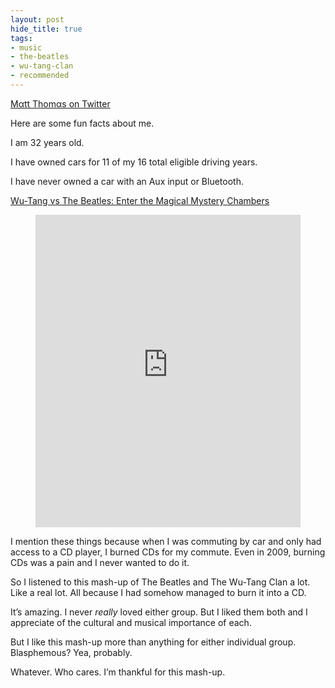 ```yaml
---
layout: post
hide_title: true
tags:
- music
- the-beatles
- wu-tang-clan
- recommended
---
```

[Mαtt Thomαs on Twitter](https://t.umblr.com/redirect?z=https%3A%2F%2Ftwitter.com%2Fmattthomas%2Fstatus%2F1064649159368687617&t=NjcwNzkyYzE1ZTM0ZmEzNzI5YzI5OTFjMTMxZDE4OTAxMzg3MDkwZSwyYTkwMDkzMWJkZWQwZTNhNDQzMmU0Zjg0NDM0MmIwZDMzMTgyNjRj)

Here are some fun facts about me.

I am 32 years old.

I have owned cars for 11 of my 16 total eligible driving years.

I have never owned a car with an Aux input or Bluetooth.

[Wu-Tang vs The Beatles: Enter the Magical Mystery Chambers](https://soundcloud.com/user4766069/sets/wu-tang-vs-the-beatles-enter-the-magical-mystery-chambers-the-mixtape)

<figure data-npf='{"type":"audio","provider":"soundcloud","url":"https://soundcloud.com/user4766069/sets/wu-tang-vs-the-beatles-enter-the-magical-mystery-chambers-the-mixtape","title":"WU-TANG VS. THE BEATLES: Enter the Magical Mystery Chambers The Mixtape","artist":"Sashasfierce.com","media":{"url":"https://api.soundcloud.com/tracks/1473215/stream?client_id=N2eHz8D7GtXSl6fTtcGHdSJiS74xqOUI"},"poster":[{"url":"https://66.media.tumblr.com/d892eb91e0b21f580bcc6a30b3c8580a/tumblr_pimhkhAcml1tw1dop_540.jpg","type":"image/jpeg","width":100,"height":100}],"attribution":{"type":"app","url":"https://soundcloud.com/user4766069/sets/wu-tang-vs-the-beatles-enter-the-magical-mystery-chambers-the-mixtape","app_name":"soundcloud","display_text":"Listen on"}}'><iframe src="https://w.soundcloud.com/player/?url=https%3A%2F%2Fsoundcloud.com%2Fuser4766069%2Fsets%2Fwu-tang-vs-the-beatles-enter-the-magical-mystery-chambers-the-mixtape&amp;visual=true&amp;liking=false&amp;sharing=false&amp;auto_play=false&amp;show_comments=false&amp;continuous_play=false&amp;origin=tumblr" frameborder="0" allowtransparency="true" class="soundcloud_audio_player" width="100%" height="500"></iframe></figure>

I mention these things because when I was commuting by car and only had access to a CD player, I burned CDs for my commute. Even in 2009, burning CDs was a pain and I never wanted to do it.

So I listened to this mash-up of The Beatles and The Wu-Tang Clan a lot. Like a real lot. All because I had somehow managed to burn it into a CD.

It’s amazing. I never _really_ loved either group. But I liked them both and I appreciate of the cultural and musical importance of each.

But I like this mash-up more than anything for either individual group. Blasphemous? Yea, probably.

Whatever. Who cares. I’m thankful for this mash-up.
